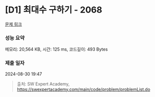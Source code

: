 # [D1] 최대수 구하기 - 2068 

[문제 링크](https://swexpertacademy.com/main/code/problem/problemDetail.do?contestProbId=AV5QQhbqA4QDFAUq) 

### 성능 요약

메모리: 20,564 KB, 시간: 125 ms, 코드길이: 493 Bytes

### 제출 일자

2024-08-30 19:47



> 출처: SW Expert Academy, https://swexpertacademy.com/main/code/problem/problemList.do